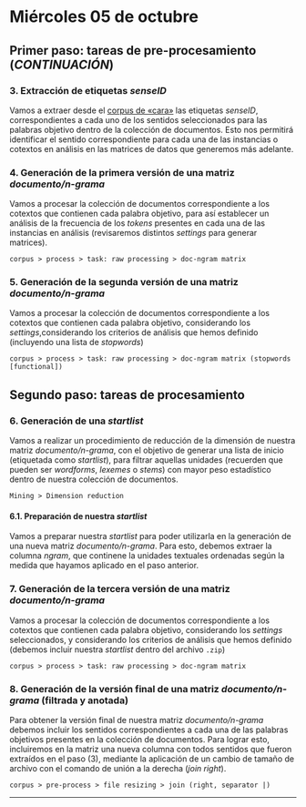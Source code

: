 # Miércoles 05 de octubre

## Primer paso: tareas de pre-procesamiento (_CONTINUACIÓN_)

### 3. Extracción de etiquetas _senseID_

Vamos a extraer desde el <a href="https://github.com/fredyrodrigors/damien-mpgi/blob/main/cara-data/cara-corpus.txt">corpus de «cara»</a> las etiquetas _senseID_, correspondientes a cada uno de los sentidos seleccionados para las palabras objetivo dentro de la colección de documentos. Esto nos permitirá identificar el sentido correspondiente para cada una de las instancias o cotextos en análisis en las matrices de datos que generemos más adelante. 

### 4. Generación de la primera versión de una matriz *documento/n-grama*

Vamos a procesar la colección de documentos correspondiente a los cotextos que contienen cada palabra objetivo, para así establecer un análisis de la frecuencia de  los _tokens_ presentes en cada una de las instancias en análisis (revisaremos distintos _settings_ para generar matrices).
````
corpus > process > task: raw processing > doc-ngram matrix 
````

### 5. Generación de la segunda versión de una matriz *documento/n-grama*

Vamos a procesar la colección de documentos correspondiente a los cotextos que contienen cada palabra objetivo, considerando los _settings_,considerando los criterios de análisis que hemos definido (incluyendo una lista de _stopwords_)
````
corpus > process > task: raw processing > doc-ngram matrix (stopwords [functional])
````

## Segundo paso: tareas de procesamiento

### 6. Generación de una _startlist_
Vamos a realizar un procedimiento de reducción de la dimensión de nuestra matriz _documento/n-grama_, con el objetivo de generar una lista de inicio (etiquetada como _startlist_), para filtrar aquellas unidades (recuerden que pueden ser _wordforms_, _lexemes_ o _stems_) con mayor peso estadístico dentro de nuestra colección de documentos. 
````
Mining > Dimension reduction
````

#### 6.1. Preparación de nuestra _startlist_
Vamos a preparar nuestra _startlist_ para poder utilizarla en la generación de una nueva matriz _documento/n-grama_. Para esto, debemos extraer la columna _ngram_, que continene la unidades textuales ordenadas según la medida que hayamos aplicado en el paso anterior. 


### 7. Generación de la tercera versión de una matriz _documento/n-grama_

Vamos a procesar la colección de documentos correspondiente a los cotextos que contienen cada palabra objetivo, considerando los _settings_ seleccionados, y considerando los criterios de análisis que hemos definido (debemos incluir nuestra _startlist_ dentro del archivo `.zip`)
````
corpus > process > task: raw processing > doc-ngram matrix 
````

### 8. Generación de la versión final de una matriz _documento/n-grama_ (filtrada y anotada)

Para obtener la versión final de nuestra matriz _documento/n-grama_ debemos incluir los sentidos correspondientes a cada una de las palabras objetivos presentes en la colección de documentos. Para lograr esto, incluiremos en la matriz una nueva columna con todos sentidos que fueron extraídos en el paso (3), mediante la aplicación de un cambio de tamaño de archivo con el comando de unión a la derecha (_join right_).
````
corpus > pre-process > file resizing > join (right, separator |)
````

----
